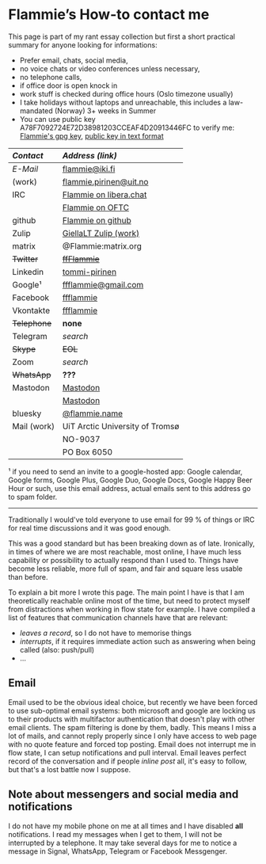 # Flammie’s How-to contact me

This page is part of my rant essay collection but first a short practical
summary for anyone looking for informations:

* Prefer email, chats, social media,
* no voice chats or video conferences unless necessary,
* no telephone calls,
* if office door is open knock in
* work stuff is checked during office hours (Oslo timezone usually)
* I take holidays without laptops and unreachable, this includes a law-mandated
  (Norway) 3+ weeks in Summer
* You can use public key A78F7092724E72D38981203CCEAF4D20913446FC to verify me:
  [Flammie's gpg key](flammie-pubkey.gpg), [public key in text
  format](flammie-pubkey.txt)

| *Contact* | *Address (link)* |
| :-------  | :--------------  |
| *E-Mail* | <flammie@iki.fi> |
|  (work)  | <flammie.pirinen@uit.no> |
| IRC | [Flammie on libera.chat](irc://libera/Flammie?isnick) |
|     | [Flammie on OFTC](irc://OFTC/Flammie?isnick) |
| github | [Flammie on github](https://github.com/flammie/) |
| Zulip | [GiellaLT Zulip (work)](https://giellalt.zulipchat.com) |
| matrix | @Flammie:matrix.org |
| ~~Twitter~~ | ~~[ffFlammie](https://twitter.com/ffFlammie)~~ |
| Linkedin | [tommi-pirinen](https://www.linkedin.com/in/tommi-pirinen-6182127/) |
| Google¹ | <ffflammie@gmail.com> |
| Facebook | [ffflammie](https://www.facebook.com/ffflammie) |
| Vkontakte | [ffflammie](https://vk.com/ffflammie) |
| ~~Telephone~~ | **none** |
| Telegram | *search* |
| ~~Skype~~ | ~~EOL~~ |
| Zoom | *search* |
| ~~WhatsApp~~ | **???** |
| Mastodon | <a rel="me" href="https://mastodon.online/@flammie">Mastodon</a> |
|          | <a rel="me" href="https://mastodontti.fi/@flammie">Mastodon</a> |
| bluesky | [@flammie.name](https://bsky.app/profile/flammie.name) |
| Mail (work) | UiT Arctic University of Tromsø |
| | NO-9037 |
| | PO Box 6050  |

¹ if you need to send an invite to a google-hosted app: Google calendar, Google
forms, Google Plus, Google Duo, Google Docs, Google Happy Beer Hour or
such, use this email address, actual emails sent to this address go
to spam folder.

* * *

Traditionally I would've told everyone to use email for 99 % of things or
IRC for real time discussions and it was good enough.

This was a good standard but has been breaking down as of late. Ironically, in
times of where we are most reachable, most online, I have much less capability
or possibility to actually respond than I used to. Things have become less
reliable, more full of spam, and fair and square less usable than before.

To explain a bit more I wrote this page. The main point I have is that I am
theoretically reachable online most of the time, but need to protect myself from
distractions when working in flow state for example. I have compiled a list of
features that communication channels have that are relevant:

* *leaves a record*, so I do not have to memorise things
* *interrupts*, if it requires immediate action such as answering when being
  called (also: push/pull)
* ...

## Email

Email used to be the obvious ideal choice, but recently we have been forced to
use sub-optimal email systems: both microsoft and google are locking us to their
products with multifactor authentication that doesn't play with other email
clients. The spam filtering is done by them, badly. This means I miss a lot of
mails, and cannot reply properly since I only have access to web page with no
quote feature and forced top posting. Email does not interrupt me in flow state,
I can setup notifications and pull interval. Email leaves perfect record of the
conversation and if people *inline post* all, it's easy to follow, but that's a
lost battle now I suppose.

## Note about messengers and social media and notifications

I do not have my mobile phone on me at all times and I have disabled **all**
notifications. I read my messages when I get to them, I will not be interrupted
by a telephone. It may take several days for me to notice a message in Signal,
WhatsApp, Telegram or Facebook Messgenger.

<!-- vim: set ft=markdown -->
